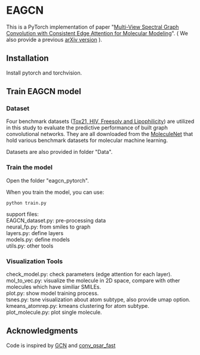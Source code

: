 

# EAGCN

This is a PyTorch implementation of paper "[Multi-View Spectral Graph Convolution with Consistent Edge Attention for Molecular Modeling](https://www.sciencedirect.com/science/article/abs/pii/S092523122100271X)". ( We also provide a previous [arXiv version](https://arxiv.org/abs/1802.04944v1) ).

## Installation

Install pytorch and torchvision. 

## Train EAGCN model

### Dataset

Four benchmark datasets ([Tox21, HIV, Freesolv and Lipophilicity](http://moleculenet.ai/datasets-1)) are utilized in this study to evaluate the predictive performance of built graph convolutional networks.  They are all downloaded from the [MoleculeNet](http://moleculenet.ai/) that hold various benchmark datasets for molecular machine learning.

Datasets are also provided in folder "Data".

### Train the model
Open the folder "eagcn_pytorch".

When you train the model, you can use:

    python train.py

support files:    
EAGCN_dataset.py: pre-processing data      
neural_fp.py: from smiles to graph     
layers.py: define layers     
models.py: define models     
utils.py: other tools     


### Visualization Tools
check_model.py: check parameters (edge attention for each layer).     
mol_to_vec.py: visualize the molecule in 2D space, compare with other molecules which have similiar SMILEs.      
plot.py: show model training process.      
tsnes.py: tsne visualization about atom subtype, also provide umap option.     
kmeans_atomrep.py: kmeans clustering for atom subtype.     
plot_molecule.py: plot single molecule.     


## Acknowledgments
Code is inspired by [GCN](https://github.com/tkipf/gcn) and [conv_qsar_fast](https://github.com/connorcoley/conv_qsar_fast)


